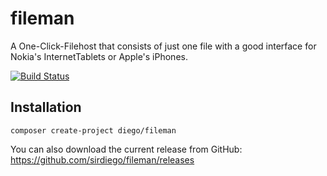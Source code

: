 # fileman
A One-Click-Filehost that consists of just one file with a good interface for Nokia's InternetTablets or Apple's iPhones.

[![Build Status](http://phpci.geeq.de/build-status/image/1?branch=master)](http://phpci.geeq.de/build-status/view/1?branch=master)

Installation
------
```
composer create-project diego/fileman
```

You can also download the current release from GitHub: https://github.com/sirdiego/fileman/releases
